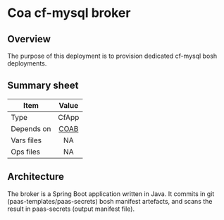 # Coa cf-mysql broker

## Overview

The purpose of this deployment is to provision dedicated cf-mysql bosh deployments. 

## Summary sheet

| Item | Value |
| -- | :--: |
| Type | CfApp |
| Depends on | [COAB](https://github.com/orange-cloudfoundry/cf-ops-automation-broker) |
| Vars files | NA |
| Ops files | NA |

## Architecture

The broker is a Spring Boot application written in Java. It commits in git (paas-templates/paas-secrets) bosh manifest artefacts, and scans the result in paas-secrets (output manifest file).